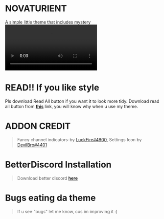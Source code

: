 # NOVATURIENT
A simple little theme that includes mystery
![WhatsApp Video 2021-09-17 at 10.04.32 AM](https://user-images.githubusercontent.com/84565593/133712824-c9c48d31-c061-45ff-a957-ed3d25f7da64.mp4)
# READ!! If you like style
Pls download Read All button if you want it to look more tidy. Download read all button from [**this**](https://betterdiscord.app/plugin/ReadAllNotificationsButton) link, you will know why when u use my theme.
# ADDON CREDIT
>Fancy channel indicators-by [LuckFire#4800](https://github.com/LuckFire),
>Settings Icon by [DevilBro#4401](https://github.com/mwittrien)
# BetterDiscord Installation
>Download better discord [**here**](https://betterdiscord.app/)
# Bugs eating da theme
> If u see "bugs" let me know, cus im improving it :)
